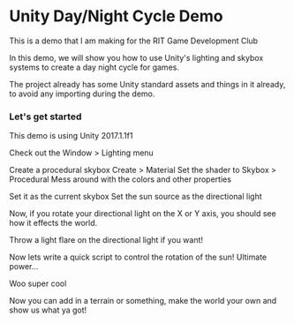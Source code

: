 # Unity Day/Night Cycle Demo
This is a demo that I am making for the RIT Game Development Club

In this demo, we will show you how to use Unity's lighting and skybox systems to create a day night cycle for games.

The project already has some Unity standard assets and things in it already, to avoid any importing during the demo.

### Let's get started

This demo is using Unity 2017.1.1f1

Check out the Window > Lighting menu

Create a procedural skybox
  Create > Material
  Set the shader to Skybox > Procedural
  Mess around with the colors and other properties


Set it as the current skybox
Set the sun source as the directional light

Now, if you rotate your directional light on the X or Y axis, you should see how it effects the world.

  Throw a light flare on the directional light if you want!

Now lets write a quick script to control the rotation of the sun! Ultimate power...

Woo super cool

Now you can add in a terrain or something, make the world your own and show us what ya got!
